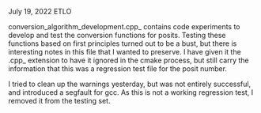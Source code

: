 July 19, 2022 ETLO

conversion_algorithm_development.cpp_ contains code experiments to develop and test the conversion functions for posits.
Testing these functions based on first principles turned out to be a bust, but there is interesting notes in this
file that I wanted to preserve. I have given it the .cpp_ extension to have it ignored in the cmake process, but still
carry the information that this was a regression test file for the posit number.

I tried to clean up the warnings yesterday, but was not entirely successful, and introduced a segfault for gcc. As this
is not a working regression test, I removed it from the testing set.